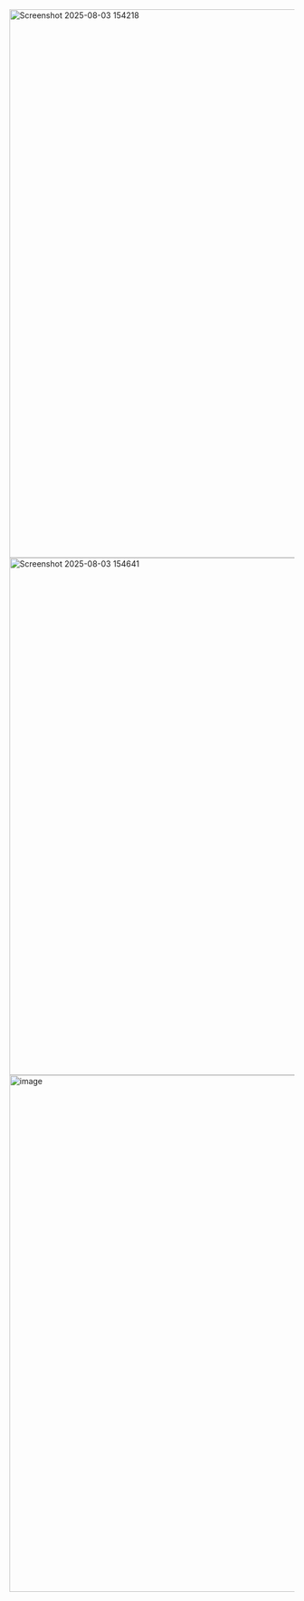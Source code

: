 <img width="1918" height="968" alt="Screenshot 2025-08-03 154218" src="https://github.com/user-attachments/assets/7aa88c29-e314-4f1b-a1b3-a911e5fa69be" />

<img width="1919" height="913" alt="Screenshot 2025-08-03 154641" src="https://github.com/user-attachments/assets/119e944c-794b-4bd8-a341-3fe6333607a9" />

<img width="1902" height="912" alt="image" src="https://github.com/user-attachments/assets/fb45fcda-2643-4682-acb7-dfe62bda2e58" />
